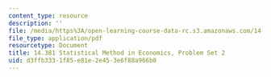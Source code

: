 ```yaml
---
content_type: resource
description: ''
file: /media/https%3A/open-learning-course-data-rc.s3.amazonaws.com/14-381-statistical-method-in-economics-fall-2018/d3ffb3331f85e81e2e453e6f88a966b0_MIT14_381F18_PS2.pdf
file_type: application/pdf
resourcetype: Document
title: 14.381 Statistical Method in Economics, Problem Set 2
uid: d3ffb333-1f85-e81e-2e45-3e6f88a966b0
---
```

